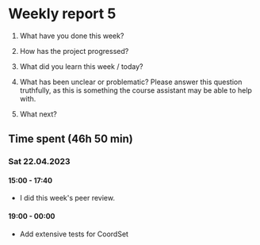 
# Weekly report 5

1. What have you done this week?

2. How has the project progressed?

3. What did you learn this week / today?

4. What has been unclear or problematic? Please answer this question truthfully, as this is something the course assistant may be able to help with.

5. What next?

## Time spent (46h 50 min)

### Sat 22.04.2023

#### 15:00 - 17:40
- I did this week's peer review.

#### 19:00 - 00:00
- Add extensive tests for CoordSet